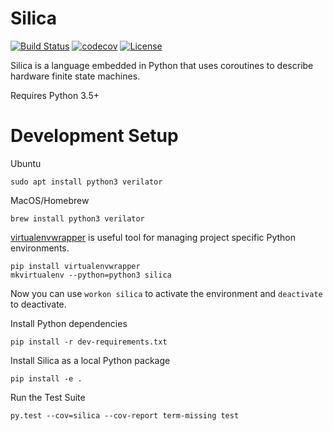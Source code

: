 # Silica
[![Build Status](https://travis-ci.org/leonardt/silica.svg?branch=master)](https://travis-ci.org/leonardt/silica)
[![codecov](https://codecov.io/gh/leonardt/silica/branch/master/graph/badge.svg)](https://codecov.io/gh/leonardt/silica)
[![License](https://img.shields.io/badge/License-BSD%202--Clause-orange.svg)](https://opensource.org/licenses/BSD-2-Clause)

Silica is a language embedded in Python that uses coroutines to describe
hardware finite state machines.

Requires Python 3.5+

# Development Setup
Ubuntu
```shell
sudo apt install python3 verilator
```
MacOS/Homebrew
```shell
brew install python3 verilator
```

[virtualenvwrapper](https://virtualenvwrapper.readthedocs.io/en/latest/index.html)
is useful tool for managing project specific Python environments.
```shell
pip install virtualenvwrapper
mkvirtualenv --python=python3 silica
```
Now you can use `workon silica` to activate the environment and `deactivate` to deactivate.

Install Python dependencies
```shell
pip install -r dev-requirements.txt
```
Install Silica as a local Python package
```shell
pip install -e .
```

Run the Test Suite
```shell
py.test --cov=silica --cov-report term-missing test
```
